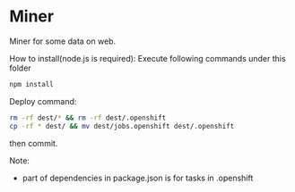 Miner
=====

Miner for some data on web.

How to install(node.js is required):
Execute following commands under this folder
```sh
npm install
```

Deploy command:
```sh
rm -rf dest/* && rm -rf dest/.openshift
cp -rf * dest/ && mv dest/jobs.openshift dest/.openshift
```
then commit.

Note:
* part of dependencies in package.json is for tasks in .openshift

